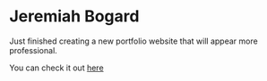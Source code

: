 # Jeremiah Bogard

Just finished creating a new portfolio website that will appear more professional.

You can check it out [here](https://jbtechtv.com)

